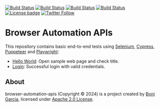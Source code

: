 [![Build Status](https://github.com/bonigarcia/browser-automation-apis/actions/workflows/selenium.yml/badge.svg)](https://github.com/bonigarcia/browser-automation-apis/actions/workflows/selenium.yml)
[![Build Status](https://github.com/bonigarcia/browser-automation-apis/actions/workflows/cypress.yml/badge.svg)](https://github.com/bonigarcia/browser-automation-apis/actions/workflows/cypress.yml)
[![Build Status](https://github.com/bonigarcia/browser-automation-apis/actions/workflows/puppeteer.yml/badge.svg)](https://github.com/bonigarcia/browser-automation-apis/actions/workflows/puppeteer.yml)
[![Build Status](https://github.com/bonigarcia/browser-automation-apis/actions/workflows/playwright.yml/badge.svg)](https://github.com/bonigarcia/browser-automation-apis/actions/workflows/playwright.yml)
[![License badge](https://img.shields.io/badge/license-Apache2-green.svg)](https://www.apache.org/licenses/LICENSE-2.0)
[![Twitter Follow](https://img.shields.io/twitter/follow/boni_gg.svg?style=social)](https://twitter.com/boni_gg)

# Browser Automation APIs
This repository contains basic end-to-end tests using [Selenium], [Cypress], [Puppeteer] and [Playwright]:

- [Hello World](https://github.com/bonigarcia/browser-automation-apis/blob/main/helloworld.feature): Open sample web page and check title.
- [Login](https://github.com/bonigarcia/browser-automation-apis/blob/main/login.feature): Successful login with valid credentials.

## About
browser-automation-apis (Copyright &copy; 2024) is a project created by [Boni García], licensed under [Apache 2.0 License].

[Selenium]: https://www.selenium.dev/
[Cypress]: https://www.cypress.io/
[Puppeteer]: https://pptr.dev/
[Playwright]: https://playwright.dev/
[Boni García]: https://bonigarcia.dev/
[Apache 2.0 License]: https://www.apache.org/licenses/LICENSE-2.0